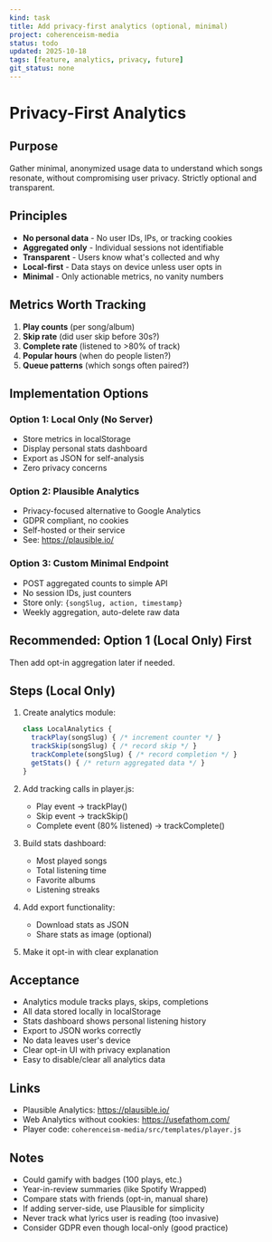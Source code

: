 ```yaml
---
kind: task
title: Add privacy-first analytics (optional, minimal)
project: coherenceism-media
status: todo
updated: 2025-10-18
tags: [feature, analytics, privacy, future]
git_status: none
---
```


# Privacy-First Analytics

## Purpose
Gather minimal, anonymized usage data to understand which songs resonate, without compromising user privacy. Strictly optional and transparent.

## Principles
- **No personal data** - No user IDs, IPs, or tracking cookies
- **Aggregated only** - Individual sessions not identifiable
- **Transparent** - Users know what's collected and why
- **Local-first** - Data stays on device unless user opts in
- **Minimal** - Only actionable metrics, no vanity numbers

## Metrics Worth Tracking
1. **Play counts** (per song/album)
2. **Skip rate** (did user skip before 30s?)
3. **Complete rate** (listened to >80% of track)
4. **Popular hours** (when do people listen?)
5. **Queue patterns** (which songs often paired?)

## Implementation Options

### Option 1: Local Only (No Server)
- Store metrics in localStorage
- Display personal stats dashboard
- Export as JSON for self-analysis
- Zero privacy concerns

### Option 2: Plausible Analytics
- Privacy-focused alternative to Google Analytics
- GDPR compliant, no cookies
- Self-hosted or their service
- See: https://plausible.io/

### Option 3: Custom Minimal Endpoint
- POST aggregated counts to simple API
- No session IDs, just counters
- Store only: `{songSlug, action, timestamp}`
- Weekly aggregation, auto-delete raw data

## Recommended: Option 1 (Local Only) First
Then add opt-in aggregation later if needed.

## Steps (Local Only)
1. Create analytics module:
   ```js
   class LocalAnalytics {
     trackPlay(songSlug) { /* increment counter */ }
     trackSkip(songSlug) { /* record skip */ }
     trackComplete(songSlug) { /* record completion */ }
     getStats() { /* return aggregated data */ }
   }
   ```

2. Add tracking calls in player.js:
   - Play event → trackPlay()
   - Skip event → trackSkip()
   - Complete event (80% listened) → trackComplete()

3. Build stats dashboard:
   - Most played songs
   - Total listening time
   - Favorite albums
   - Listening streaks

4. Add export functionality:
   - Download stats as JSON
   - Share stats as image (optional)

5. Make it opt-in with clear explanation

## Acceptance
- Analytics module tracks plays, skips, completions
- All data stored locally in localStorage
- Stats dashboard shows personal listening history
- Export to JSON works correctly
- No data leaves user's device
- Clear opt-in UI with privacy explanation
- Easy to disable/clear all analytics data

## Links
- Plausible Analytics: https://plausible.io/
- Web Analytics without cookies: https://usefathom.com/
- Player code: `coherenceism-media/src/templates/player.js`

## Notes
- Could gamify with badges (100 plays, etc.)
- Year-in-review summaries (like Spotify Wrapped)
- Compare stats with friends (opt-in, manual share)
- If adding server-side, use Plausible for simplicity
- Never track what lyrics user is reading (too invasive)
- Consider GDPR even though local-only (good practice)
